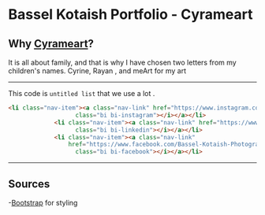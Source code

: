 # **Bassel Kotaish Portfolio -  Cyrameart**

## Why [Cyrameart]('https://kota0015.github.io/portfolio/')?

 It is all about family, and that is why I have chosen two letters from my children's names. Cyrine, Rayan , and meArt for my art 
 ___
 

  This code is `untitled list` that we use a lot .
 ```html
 <li class="nav-item"><a class="nav-link" href="https://www.instagram.com/bassel.kotaish.cad/"><i
                    class="bi bi-instagram"></i></a></li>
              <li class="nav-item"><a class="nav-link" href="https://www.linkedin.com/in/bassel-kotaish-8ab50429/"><i
                    class="bi bi-linkedin"></i></a></li>
              <li class="nav-item"><a class="nav-link"
                  href="https://www.facebook.com/Bassel-Kotaish-Photography-111187047275096/?ref=pages_you_manage"><i
                    class="bi bi-facebook"></i></a></li>

 ```
 ___
## Sources

-[Bootstrap]('https://getbootstrap.com') for styling 

 

 
